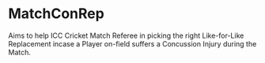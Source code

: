 # MatchConRep
 Aims to help ICC Cricket Match Referee in picking the right Like-for-Like Replacement incase a Player on-field suffers a Concussion Injury during the Match.
